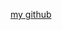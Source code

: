 [my github](https://github.com/yuyijie1995/chery_data_analysis/blob/master/data_sample/20180726T144635T6779.jpg)
